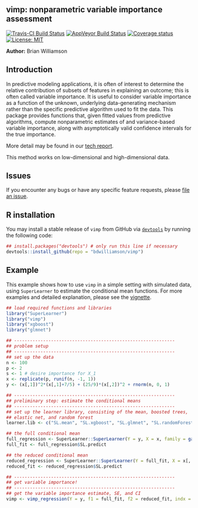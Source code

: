 ## vimp: nonparametric variable importance assessment

[![Travis-CI Build Status](https://travis-ci.org/bdwilliamson/vimp.svg?branch=master)](https://travis-ci.org/bdwilliamson/vimp)
[![AppVeyor Build Status](https://ci.appveyor.com/api/projects/status/github/bdwilliamson/vimp?branch=master&svg=true)](https://ci.appveyor.com/project/bdwilliamson/vimp)
[![Coverage status](https://codecov.io/gh/bdwilliamson/vimp/branch/master/graph/badge.svg)](https://codecov.io/github/bdwilliamson/vimp?branch=master)
[![License: MIT](https://img.shields.io/badge/License-MIT-yellow.svg)](https://opensource.org/licenses/MIT)

**Author:** Brian Williamson

## Introduction

In predictive modeling applications, it is often of interest to determine the relative contribution of subsets of features in explaining an outcome; this is often called variable importance. It is useful to consider variable importance as a function of the unknown, underlying data-generating mechanism rather than the specific predictive algorithm used to fit the data. This package provides functions that, given fitted values from predictive algorithms, compute nonparametric estimates of and variance-based variable importance, along with asymptotically valid confidence intervals for the true importance.

More detail may be found in our [tech report](http://biostats.bepress.com/uwbiostat/paper422/).

This method works on low-dimensional and high-dimensional data. 

## Issues

If you encounter any bugs or have any specific feature requests, please [file an issue](https://github.com/bdwilliamson/vimp/issues).

## R installation

You may install a stable release of `vimp` from GitHub via [`devtools`](https://www.rstudio.com/products/rpackages/devtools/) by running the following code:

```r
## install.packages("devtools") # only run this line if necessary
devtools::install_github(repo = "bdwilliamson/vimp")
```

## Example

This example shows how to use `vimp` in a simple setting with simulated data, using `SuperLearner` to estimate the conditional mean functions. For more examples and detailed explanation, please see the [vignette](vignettes/introduction_to_vimp.Rmd).

```r
## load required functions and libraries
library("SuperLearner")
library("vimp")
library("xgboost")
library("glmnet")

## -------------------------------------------------------------
## problem setup
## -------------------------------------------------------------
## set up the data
n <- 100
p <- 2
s <- 1 # desire importance for X_1
x <- replicate(p, runif(n, -1, 1))
y <- (x[,1])^2*(x[,1]+7/5) + (25/9)*(x[,2])^2 + rnorm(n, 0, 1) 

## -------------------------------------------------------------
## preliminary step: estimate the conditional means
## -------------------------------------------------------------
## set up the learner library, consisting of the mean, boosted trees,
## elastic net, and random forest
learner.lib <- c("SL.mean", "SL.xgboost", "SL.glmnet", "SL.randomForest")

## the full conditional mean
full_regression <- SuperLearner::SuperLearner(Y = y, X = x, family = gaussian(), SL.library = learner.lib)
full_fit <- full_regression$SL.predict

## the reduced conditional mean
reduced_regression <- SuperLearner::SuperLearner(Y = full_fit, X = x[, -s, drop = FALSE], family = gaussian(), SL.library = learner.lib)
reduced_fit <- reduced_regression$SL.predict

## -------------------------------------------------------------
## get variable importance!
## -------------------------------------------------------------
## get the variable importance estimate, SE, and CI
vimp <- vimp_regression(Y = y, f1 = full_fit, f2 = reduced_fit, indx = 1, run_regression = FALSE)
```